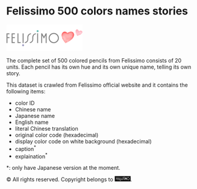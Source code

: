 # Felissimo 500 colors names stories

![Logo of Felissimo](/images/felissimo_header_logo.png)

The complete set of 500 colored pencils from Felissimo consists of 20 units. Each pencil has its own hue and its own unique name, telling its own story.

This dataset is crawled from Felissimo official website and it contains the following items:
* color ID
* Chinese name
* Japanese name
* English name
* literal Chinese translation
* original color code (hexadecimal)
* display color code on white background (hexadecimal)
* caption<sup>\*</sup>
* explaination<sup>\*</sup>

\*: only have Japanese version at the moment.

© All rights reserved. Copyright belongs to <img src="/images/felissimo_logo.gif" width="42">.